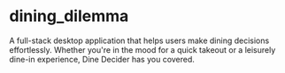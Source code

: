 # dining_dilemma
A full-stack desktop application that helps users make dining decisions effortlessly. Whether you're in the mood for a quick takeout or a leisurely dine-in experience, Dine Decider has you covered.
